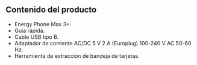 ## Contenido del producto

* Energy Phone Max 3+.
* Guía rápida.
* Cable USB tipo B.
* Adaptador de corriente AC/DC 5 V 2 A (Europlug) 100-240 V AC 50-60 Hz.
* Herramienta de extracción de bandeja de tarjetas.

